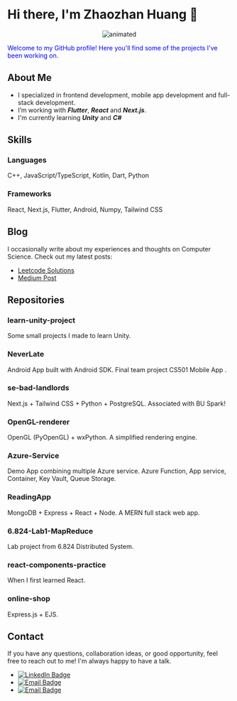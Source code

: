 # Hi there, I'm Zhaozhan Huang 👋

<p align="center">
  <img src="https://user-images.githubusercontent.com/74038190/212257468-1e9a91f1-b626-4baa-b15d-5c385dfa7ed2.gif" alt="animated" />
</p>

<p style="color:blue;">Welcome to my GitHub profile! Here you'll find some of the projects I've been working on.</p>

## About Me
- I specialized in frontend development, mobile app development and full-stack development.
- I’m working with ***Flutter***, ***React*** and ***Next.js***.
- I'm currently learning ***Unity*** and ***C#***

## Skills
### Languages
C++, JavaScript/TypeScript, Kotlin, Dart, Python
### Frameworks
React, Next.js, Flutter, Android, Numpy, Tailwind CSS

## Blog
I occasionally write about my experiences and thoughts on Computer Science. Check out my latest posts:

- [Leetcode Solutions](https://leetcode.com/u/nonox530/)
- [Medium Post](https://)

## Repositories
### learn-unity-project
Some small projects I made to learn Unity.
### NeverLate
Android App built with Android SDK. Final team project CS501 Mobile App .
### se-bad-landlords
Next.js + Tailwind CSS + Python + PostgreSQL. Associated with BU Spark!
### OpenGL-renderer
OpenGL (PyOpenGL) + wxPython. A simplified rendering engine.
### Azure-Service
Demo App combining multiple Azure service. Azure Function, App service, Container, Key Vault, Queue Storage.
### ReadingApp
MongoDB + Express + React + Node. A MERN full stack web app.
### 6.824-Lab1-MapReduce
Lab project from 6.824 Distributed System.
### react-components-practice
When I first learned React.
### online-shop
Express.js + EJS.

## Contact
If you have any questions, collaboration ideas, or good opportunity, feel free to reach out to me! I'm always happy to have a talk.
- [![LinkedIn Badge](https://img.shields.io/badge/LinkedIn-Profile-blue)](https://www.linkedin.com/in/zz-h-aa824725b/)
- [![Email Badge](https://img.shields.io/badge/Email-nonox530042@gmail.com-red)](mailto:nonox530042@gmail.com)
- [![Email Badge](https://img.shields.io/badge/Email-zhzh.job@gmail.com-red)](mailto:zhzh.job@gmail.com)
